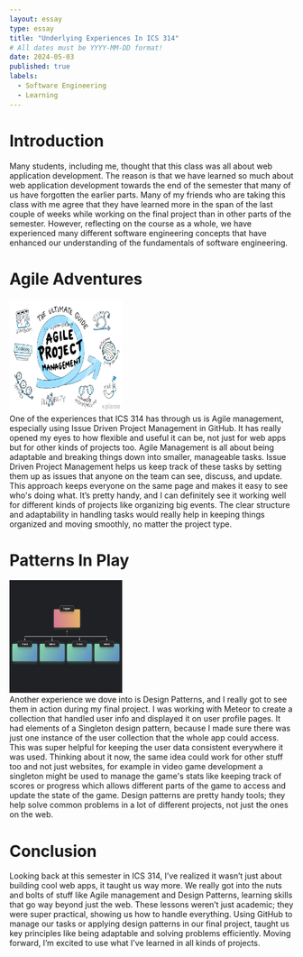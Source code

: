 ```yaml
---
layout: essay
type: essay
title: "Underlying Experiences In ICS 314"
# All dates must be YYYY-MM-DD format!
date: 2024-05-03
published: true
labels:
  - Software Engineering
  - Learning
---
```


# Introduction
Many students, including me, thought that this class was all about web application development. The reason is that we have learned so much about web application development towards the end of the semester that many of us have forgotten the earlier parts. Many of my friends who are taking this class with me agree that they have learned more in the span of the last couple of weeks while working on the final project than in other parts of the semester. However, reflecting on the course as a whole, we have experienced many different software engineering concepts that have enhanced our understanding of the fundamentals of software engineering.

# Agile Adventures

<div style="text-align:left">
<img  width="200" height="200" src="../img/Agile.png" />
</div>
One of the experiences that ICS 314 has through us is Agile management, especially using Issue Driven Project Management in GitHub. It has really opened my eyes to how flexible and useful it can be, not just for web apps but for other kinds of projects too. Agile Management is all about being adaptable and breaking things down into smaller, manageable tasks. Issue Driven Project Management helps us keep track of these tasks by setting them up as issues that anyone on the team can see, discuss, and update. This approach keeps everyone on the same page and makes it easy to see who's doing what. It’s pretty handy, and I can definitely see it working well for different kinds of projects like organizing big events. The clear structure and adaptability in handling tasks would really help in keeping things organized and moving smoothly, no matter the project type.

# Patterns In Play

<div style="text-align:left">
<img  width="200" height="200" src="../img/singleton.png" />
</div>
Another experience we dove into  is Design Patterns, and I really got to see them in action during my final project. I was working with Meteor to create a collection that handled user info and displayed it on user profile pages. It had elements of a Singleton design pattern, because I made sure there was just one instance of the user collection that the whole app could access. This was super helpful for keeping the user data consistent everywhere it was used. Thinking about it now, the same idea could work for other stuff too and not just websites, for example in video game development a singleton might be used to manage the game's stats like keeping track of scores or progress which allows different parts of the game to access and update the state of the game. Design patterns are pretty handy tools; they help solve common problems in a lot of different projects, not just the ones on the web.

# Conclusion

Looking back at this semester in ICS 314, I’ve realized it wasn’t just about building cool web apps, it taught us way more. We really got into the nuts and bolts of stuff like Agile management and Design Patterns, learning skills that go way beyond just the web. These lessons weren’t just academic; they were super practical, showing us how to handle everything. Using GitHub to manage our tasks or applying design patterns in our final project, taught us key principles like being adaptable and solving problems efficiently. Moving forward, I’m excited to use what I’ve learned in all kinds of projects.
